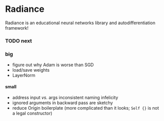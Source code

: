# Radiance

Radiance is an educational neural networks library and autodifferentiation framework!

### TODO next

### big

 * figure out why Adam is worse than SGD
 * load/save weights
 * LayerNorm

#### small

 * address input _vs._ args inconsistent naming infelicity
 * ignored arguments in backward pass are sketchy
 * reduce Origin boilerplate (more complicated than it looks; `Self {}` is not a legal constructor)
